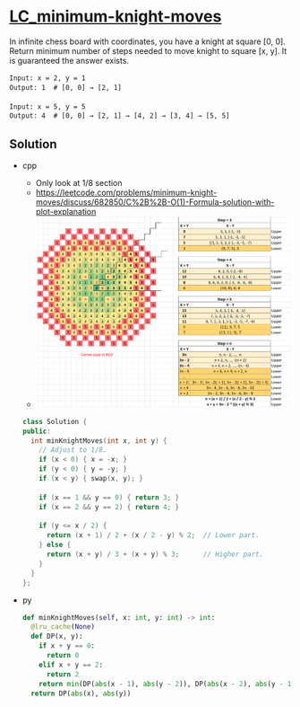 # [LC_minimum-knight-moves](https://leetcode.com/problems/minimum-knight-moves)

In infinite chess board with coordinates, you have a knight at square [0, 0].
Return minimum number of steps needed to move knight to square [x, y]. It is guaranteed the answer exists.

```txt
Input: x = 2, y = 1
Output: 1  # [0, 0] → [2, 1]

Input: x = 5, y = 5
Output: 4  # [0, 0] → [2, 1] → [4, 2] → [3, 4] → [5, 5]
```

## Solution

* cpp
  * Only look at 1/8 section
  * <https://leetcode.com/problems/minimum-knight-moves/discuss/682850/C%2B%2B-O(1)-Formula-solution-with-plot-explanation>
  * ![LC_1197.cpp](images/20210813_012432.png)

  ```cpp
  class Solution {
  public:
    int minKnightMoves(int x, int y) {
      // Adjust to 1/8.
      if (x < 0) { x = -x; }
      if (y < 0) { y = -y; }
      if (x < y) { swap(x, y); }

      if (x == 1 && y == 0) { return 3; }
      if (x == 2 && y == 2) { return 4; }

      if (y <= x / 2) {
        return (x + 1) / 2 + (x / 2 - y) % 2;  // Lower part.
      } else {
        return (x + y) / 3 + (x + y) % 3;      // Higher part.
      }
    }
  };
  ```

* py

  ```py
  def minKnightMoves(self, x: int, y: int) -> int:
    @lru_cache(None)
    def DP(x, y):
      if x + y == 0:
        return 0
      elif x + y == 2:
        return 2
      return min(DP(abs(x - 1), abs(y - 2)), DP(abs(x - 2), abs(y - 1))) + 1
    return DP(abs(x), abs(y))
  ```
